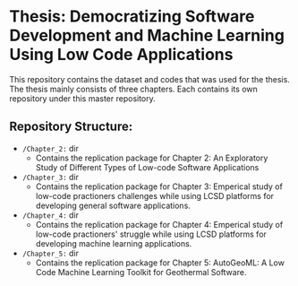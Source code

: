 # Thesis: Democratizing Software Development and Machine Learning Using Low Code Applications

This repository contains the dataset and codes that was used for the thesis. The thesis mainly consists of three chapters. Each contains its own repository under this master repository.

## Repository Structure:
- `/Chapter_2:` dir
  - Contains the replication package for Chapter 2: An Exploratory Study of Different Types of Low-code Software Applications
- `/Chapter_3:` dir
  - Contains the replication package for Chapter 3: Emperical study of low-code practioners challenges while using LCSD platforms for developing general software applications.
- `/Chapter_4:` dir
  -  Contains the replication package for Chapter 4: Emperical study of low-code practioners' struggle while using LCSD platforms for developing machine learning applications.
- `/Chapter_5:` dir
  -  Contains the replication package for Chapter 5: AutoGeoML: A Low Code Machine Learning Toolkit for Geothermal Software.


